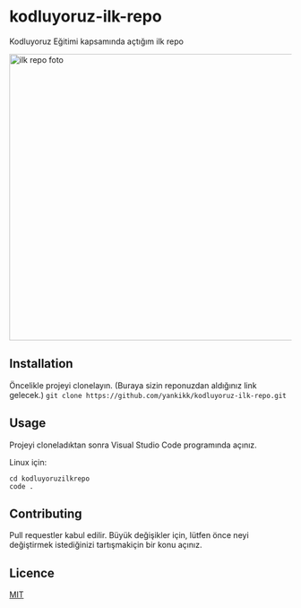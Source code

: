 # kodluyoruz-ilk-repo
Kodluyoruz Eğitimi kapsamında açtığım ilk repo

<img width="511" alt="ilk repo foto" src="https://user-images.githubusercontent.com/55550246/176907751-8043c8db-023e-4164-9729-2fc090ea2d52.png">

## Installation
Öncelikle projeyi clonelayın. (Buraya sizin reponuzdan aldığınız link gelecek.)
`git clone https://github.com/yankikk/kodluyoruz-ilk-repo.git`

## Usage
Projeyi cloneladıktan sonra Visual Studio Code programında açınız.

Linux için:<br/>

```
cd kodluyoruzilkrepo
code .
```

## Contributing
Pull requestler kabul edilir. Büyük değişikler için, lütfen önce neyi değiştirmek istediğinizi tartışmakiçin bir konu açınız.

## Licence
[MIT](https://choosealicense.com/licenses/mit/)
